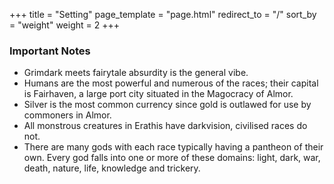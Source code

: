 +++
title = "Setting"
page_template = "page.html"
redirect_to = "/"
sort_by = "weight"
weight = 2
+++

### Important Notes

- Grimdark meets fairytale absurdity is the general vibe.
- Humans are the most powerful and numerous of the races; their capital is
  Fairhaven, a large port city situated in the Magocracy of Almor.
- Silver is the most common currency since gold is outlawed for use by commoners
  in Almor.
- All monstrous creatures in Erathis have darkvision, civilised races do not.
- There are many gods with each race typically having a pantheon of their own.
  Every god falls into one or more of these domains: light, dark, war, death,
  nature, life, knowledge and trickery.
